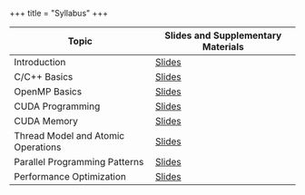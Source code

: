 +++
title = "Syllabus"
+++

| Topic                                 | Slides and Supplementary Materials |
|---------------------------------------|------------------------------------|
| Introduction                          | [Slides](https://github.com/lukeluocn/multicoresysu2020/releases/download/deployed/CUDA-1.pdf)     |
| C/C++ Basics                          | [Slides](https://github.com/lukeluocn/multicoresysu2020/releases/download/deployed/CUDA-2.pdf)     |
| OpenMP Basics                         | [Slides](https://github.com/lukeluocn/multicoresysu2020/releases/download/deployed/CUDA-3.pdf)     |
| CUDA Programming                      | [Slides](https://github.com/lukeluocn/multicoresysu2020/releases/download/deployed/CUDA-4.pdf)     |
| CUDA Memory                           | [Slides](https://github.com/lukeluocn/multicoresysu2020/releases/download/deployed/CUDA-5.pdf)     |
| Thread Model and Atomic Operations    | [Slides](https://github.com/lukeluocn/multicoresysu2020/releases/download/deployed/CUDA-6.pdf)     |
| Parallel Programming Patterns         | [Slides](https://github.com/lukeluocn/multicoresysu2020/releases/download/deployed/CUDA-7.pdf)     |
| Performance Optimization              | [Slides](https://github.com/lukeluocn/multicoresysu2020/releases/download/deployed/CUDA-8.pdf)     |
